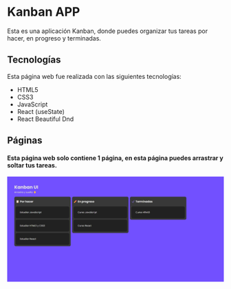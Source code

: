 # Kanban APP
Esta es una aplicación Kanban, donde puedes organizar tus tareas por hacer, en progreso y terminadas.

## Tecnologías
Esta página web fue realizada con las siguientes tecnologías:
- HTML5
- CSS3
- JavaScript
- React (useState)
- React Beautiful Dnd

## Páginas
#### Esta página web solo contiene 1 página, en esta página puedes arrastrar y soltar tus tareas.
![index page](public/preview.jpeg)
